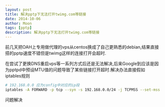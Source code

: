 ```yaml
---
layout: post
title: 解决pptp下无法打开twimg.com等链接
date: 2014-10-06
author: Moon
tags: [pptp]
description: 解决pptp下无法打开twimg.com等链接
---
```


前几天把OAH上专用做代理的vps从centos换成了自己更熟悉的debian,结果直接搭的pptp速度不错但是twimg这样的连接打开会超时.

在尝试了更换DNS重启vps等一系列方式后还是无法解决,后来Google到应该是因为pptpd中预设MTU值的问题导致了某些链接打开超时.解决办法直接假如iptables规则
```bash
# 192.168.0.0 应为config中对应的ip段
iptables -A FORWARD -p tcp --syn -s 192.168.0.0/24 -j TCPMSS --set-mss 1356
```
问题解决